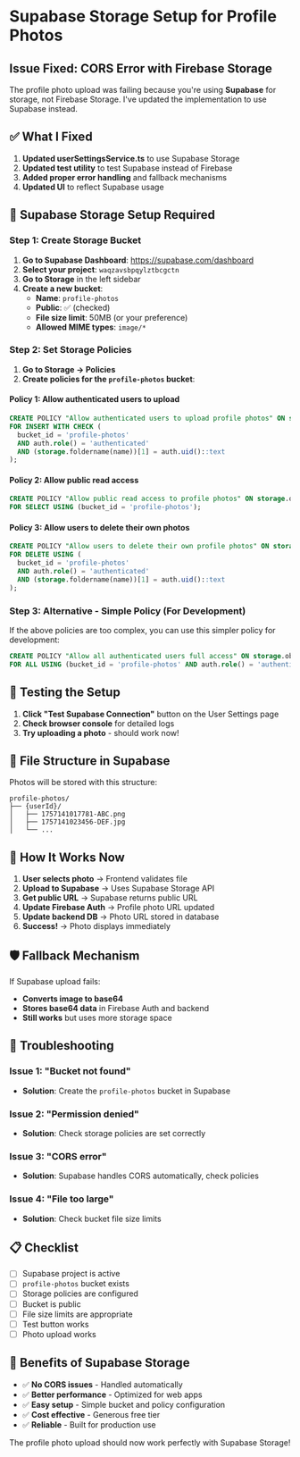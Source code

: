 # Supabase Storage Setup for Profile Photos

## Issue Fixed: CORS Error with Firebase Storage

The profile photo upload was failing because you're using **Supabase** for storage, not Firebase Storage. I've updated the implementation to use Supabase instead.

## ✅ **What I Fixed**

1. **Updated userSettingsService.ts** to use Supabase Storage
2. **Updated test utility** to test Supabase instead of Firebase
3. **Added proper error handling** and fallback mechanisms
4. **Updated UI** to reflect Supabase usage

## 🔧 **Supabase Storage Setup Required**

### Step 1: Create Storage Bucket

1. **Go to Supabase Dashboard**: https://supabase.com/dashboard
2. **Select your project**: `waqzavsbpqylztbcgctn`
3. **Go to Storage** in the left sidebar
4. **Create a new bucket**:
   - **Name**: `profile-photos`
   - **Public**: ✅ (checked)
   - **File size limit**: 50MB (or your preference)
   - **Allowed MIME types**: `image/*`

### Step 2: Set Storage Policies

1. **Go to Storage → Policies**
2. **Create policies for the `profile-photos` bucket**:

#### Policy 1: Allow authenticated users to upload
```sql
CREATE POLICY "Allow authenticated users to upload profile photos" ON storage.objects
FOR INSERT WITH CHECK (
  bucket_id = 'profile-photos' 
  AND auth.role() = 'authenticated'
  AND (storage.foldername(name))[1] = auth.uid()::text
);
```

#### Policy 2: Allow public read access
```sql
CREATE POLICY "Allow public read access to profile photos" ON storage.objects
FOR SELECT USING (bucket_id = 'profile-photos');
```

#### Policy 3: Allow users to delete their own photos
```sql
CREATE POLICY "Allow users to delete their own profile photos" ON storage.objects
FOR DELETE USING (
  bucket_id = 'profile-photos' 
  AND auth.role() = 'authenticated'
  AND (storage.foldername(name))[1] = auth.uid()::text
);
```

### Step 3: Alternative - Simple Policy (For Development)

If the above policies are too complex, you can use this simpler policy for development:

```sql
CREATE POLICY "Allow all authenticated users full access" ON storage.objects
FOR ALL USING (bucket_id = 'profile-photos' AND auth.role() = 'authenticated');
```

## 🧪 **Testing the Setup**

1. **Click "Test Supabase Connection"** button on the User Settings page
2. **Check browser console** for detailed logs
3. **Try uploading a photo** - should work now!

## 📁 **File Structure in Supabase**

Photos will be stored with this structure:
```
profile-photos/
├── {userId}/
│   ├── 1757141017781-ABC.png
│   ├── 1757141023456-DEF.jpg
│   └── ...
```

## 🔄 **How It Works Now**

1. **User selects photo** → Frontend validates file
2. **Upload to Supabase** → Uses Supabase Storage API
3. **Get public URL** → Supabase returns public URL
4. **Update Firebase Auth** → Profile photo URL updated
5. **Update backend DB** → Photo URL stored in database
6. **Success!** → Photo displays immediately

## 🛡️ **Fallback Mechanism**

If Supabase upload fails:
- **Converts image to base64**
- **Stores base64 data** in Firebase Auth and backend
- **Still works** but uses more storage space

## 🚨 **Troubleshooting**

### Issue 1: "Bucket not found"
- **Solution**: Create the `profile-photos` bucket in Supabase

### Issue 2: "Permission denied"
- **Solution**: Check storage policies are set correctly

### Issue 3: "CORS error"
- **Solution**: Supabase handles CORS automatically, check policies

### Issue 4: "File too large"
- **Solution**: Check bucket file size limits

## 📋 **Checklist**

- [ ] Supabase project is active
- [ ] `profile-photos` bucket exists
- [ ] Storage policies are configured
- [ ] Bucket is public
- [ ] File size limits are appropriate
- [ ] Test button works
- [ ] Photo upload works

## 🎯 **Benefits of Supabase Storage**

- ✅ **No CORS issues** - Handled automatically
- ✅ **Better performance** - Optimized for web apps
- ✅ **Easy setup** - Simple bucket and policy configuration
- ✅ **Cost effective** - Generous free tier
- ✅ **Reliable** - Built for production use

The profile photo upload should now work perfectly with Supabase Storage!
